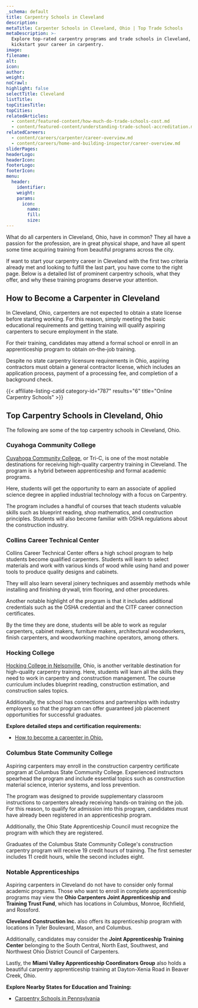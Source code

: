 ```yaml
---
_schema: default
title: Carpentry Schools in Cleveland
description:
metaTitle: Carpenter Schools in Cleveland, Ohio | Top Trade Schools
metaDescription: >-
  Explore top-rated carpentry programs and trade schools in Cleveland, Ohio, and
  kickstart your career in carpentry.
image:
filename:
alt:
icon:
author:
weight:
noCrawl:
highlight: false
selectTitle: Cleveland
listTitle:
topCitiesTitle:
topCities:
relatedArticles:
  - content/featured-content/how-much-do-trade-schools-cost.md
  - content/featured-content/understanding-trade-school-accreditation.md
relatedCareers:
  - content/careers/carpenter/career-overview.md
  - content/careers/home-and-building-inspector/career-overview.md
sliderPages:
headerLogo:
headerIcon:
footerLogo:
footerIcon:
menu:
  header:
    identifier:
    weight:
    params:
      icon:
        name:
        fill:
        size:
---
```

What do all carpenters in Cleveland, Ohio, have in common? They all have a passion for the profession, are in great physical shape, and have all spent some time acquiring training from beautiful programs across the city.

If want to start your carpentry career in Cleveland with the first two criteria already met and looking to fulfill the last part, you have come to the right page. Below is a detailed list of prominent carpentry schools, what they offer, and why these training programs deserve your attention.

## **How to Become a Carpenter in Cleveland**

In Cleveland, Ohio, carpenters are not expected to obtain a state license before starting working. For this reason, simply meeting the basic educational requirements and getting training will qualify aspiring carpenters to secure employment in the state.

For their training, candidates may attend a formal school or enroll in an apprenticeship program to obtain on-the-job training.

Despite no state carpentry licensure requirements in Ohio, aspiring contractors must obtain a general contractor license, which includes an application process, payment of a processing fee, and completion of a background check.

{{< affiliate-listing-catid category-id="787" results="6" title="Online Carpentry Schools" >}}

## **Top Carpentry Schools in Cleveland, Ohio**

The following are some of the top carpentry schools in Cleveland, Ohio.

### **Cuyahoga Community College**

[Cuyahoga Community College](https://www.tri-c.edu/programs/applied-industrial-technology/skilled-construction-trades/carpentry/index.html), or Tri-C, is one of the most notable destinations for receiving high-quality carpentry training in Cleveland. The program is a hybrid between apprenticeship and formal academic programs.

Here, students will get the opportunity to earn an associate of applied science degree in applied industrial technology with a focus on Carpentry.

The program includes a handful of courses that teach students valuable skills such as blueprint reading, shop mathematics, and construction principles. Students will also become familiar with OSHA regulations about the construction industry.

### Collins Career Technical Center

Collins Career Technical Center offers a high school program to help students become qualified carpenters. Students will learn to select materials and work with various kinds of wood while using hand and power tools to produce quality designs and cabinets.

They will also learn several joinery techniques and assembly methods while installing and finishing drywall, trim flooring, and other procedures.

Another notable highlight of the program is that it includes additional credentials such as the OSHA credential and the CITF career connection certificates.

By the time they are done, students will be able to work as regular carpenters, cabinet makers, furniture makers, architectural woodworkers, finish carpenters, and woodworking machine operators, among others.

### Hocking College

[Hocking College in Nelsonville](https://www.hocking.edu/carpentry), Ohio, is another veritable destination for high-quality carpentry training. Here, students will learn all the skills they need to work in carpentry and construction management. The course curriculum includes blueprint reading, construction estimation, and construction sales topics.

Additionally, the school has connections and partnerships with industry employers so that the program can offer guaranteed job placement opportunities for successful graduates.

**Explore detailed steps and certification requirements:**

* [How to become a carpenter in Ohio.](https://toptradeschools.com/near-you/carpenter/ohio/)

### Columbus State Community College

Aspiring carpenters may enroll in the construction carpentry certificate program at Columbus State Community College. Experienced instructors spearhead the program and include essential topics such as construction material science, interior systems, and loss prevention.

The program was designed to provide supplementary classroom instructions to carpenters already receiving hands-on training on the job. For this reason, to qualify for admission into this program, candidates must have already been registered in an apprenticeship program.

Additionally, the Ohio State Apprenticeship Council must recognize the program with which they are registered.

Graduates of the Columbus State Community College's construction carpentry program will receive 19 credit hours of training. The first semester includes 11 credit hours, while the second includes eight.

### Notable Apprenticeships

Aspiring carpenters in Cleveland do not have to consider only formal academic programs. Those who want to enroll in complete apprenticeship programs may view the **Ohio Carpenters Joint Apprenticeship and Training Trust Fund**, which has locations in Columbus, Monroe, Richfield, and Rossford.

**Cleveland Construction Inc.** also offers its apprenticeship program with locations in Tyler Boulevard, Mason, and Columbus.

Additionally, candidates may consider the **Joint Apprenticeship Training Center** belonging to the South Central, North East, Southwest, and Northwest Ohio District Council of Carpenters.

Lastly, the **Miami Valley Apprenticeship Coordinators Group** also holds a beautiful carpentry apprenticeship training at Dayton-Xenia Road in Beaver Creek, Ohio.

**Explore Nearby States for Education and Training:**

* [Carpentry Schools in Pennsylvania](https://toptradeschools.com/near-you/carpenter/pennsylvania/)